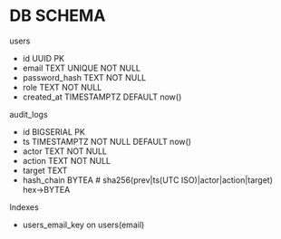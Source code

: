 # DB SCHEMA

users
- id UUID PK
- email TEXT UNIQUE NOT NULL
- password_hash TEXT NOT NULL
- role TEXT NOT NULL
- created_at TIMESTAMPTZ DEFAULT now()

audit_logs
- id BIGSERIAL PK
- ts TIMESTAMPTZ NOT NULL DEFAULT now()
- actor TEXT NOT NULL
- action TEXT NOT NULL
- target TEXT
- hash_chain BYTEA  # sha256(prev|ts(UTC ISO)|actor|action|target) hex→BYTEA

Indexes
- users_email_key on users(email)
